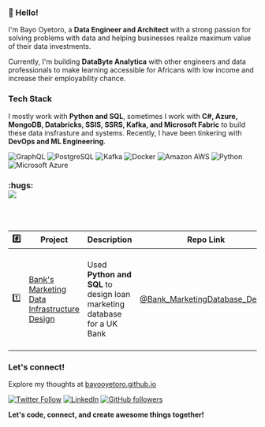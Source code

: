 <h3 align='left'>👋 Hello!</h3>
<p align='left'>

I'm Bayo Oyetoro, a **Data Engineer and Architect** with a strong passion for solving problems with data and helping businesses realize maximum value of their data investments.

Currently, I'm building **DataByte Analytica** with other engineers and data professionals to make learning accessible for Africans with low income and increase their employability chance. 

### Tech Stack

I mostly work with **Python and SQL**, sometimes I work with **C#, Azure, MongoDB, Databricks, SSIS, SSRS, Kafka, and Microsoft Fabric** to build these data insfrasture and systems. Recently, I have been tinkering with **DevOps and ML Engineering**.

![GraphQL](https://img.shields.io/badge/-GraphQL-E10098?logo=graphql)
![PostgreSQL](https://img.shields.io/badge/PostgreSQL-316192?logo=postgresql&logoColor=white)
![Kafka](https://img.shields.io/badge/-Kafka-231F20?logo=apache-kafka&logoColor=white)
![Docker](https://img.shields.io/badge/-Docker-2496ED?logo=docker&logoColor=white)
![Amazon AWS](https://img.shields.io/badge/Amazon%20AWS-232F3E?logo=amazon-aws)
![Python](https://img.shields.io/badge/python-232F3E?logo=python)
![Microsoft Azure](https://img.shields.io/badge/Microsoft%20Azure-232F3E?logo=microsoft-azure)

<h3 align="left">:hugs:<br><a href="https://github.com/bayooyetoro"><img src="https://Featured Projects.re/badge.svg"/></a></h3>
<br><br>

| :hash: | Project | Description | Repo Link |
|:--------:|---------|-------------|-----------|
| :one: | [Bank's Marketing Data Infrastructure Design](https://github.com/bayooyetoro/Data_Engineering-Bank-Database-with-Pandas)| <br> Used **Python and SQL** to design loan marketing database for a UK Bank<br><br> | [@Bank_MarketingDatabase_Design](https://github.com/bayooyetoro/Data_Engineering-Bank-Database-with-Pandas) |

### Let's connect!

Explore my thoughts at [bayooyetoro.github.io](https://bayooyetoro.github.io/)

[![Twitter Follow](https://img.shields.io/twitter/follow/bayonle_j?style=social)](https://twitter.com/bayonle_j) [![LinkedIn](https://img.shields.io/static/v1.svg?label=LinkedIn&message=bayo_oyetoro&logo=linkedin&style=flat&color=blue)](https://www.linkedin.com/in/bayonleoyetoro/) [![GitHub followers](https://img.shields.io/github/followers/bayooyetoro.svg?label=Follow%20@bayo_oyetoro&style=social)](https://github.com/bayooyetoro/)


**Let's code, connect, and create awesome things together!**